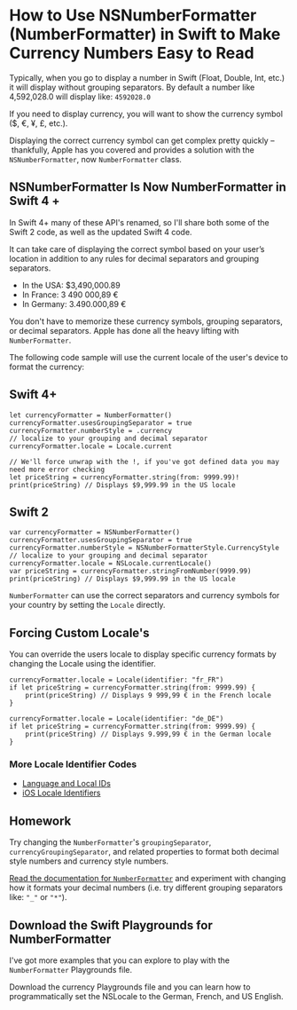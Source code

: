 # How to Use NSNumberFormatter (NumberFormatter) in Swift to Make Currency Numbers Easy to Read #

Typically, when you go to display a number in Swift (Float, Double, Int, etc.) it will display without grouping separators. By default a number like 4,592,028.0 will display like: `4592028.0`

If you need to display currency, you will want to show the currency symbol ($, €, ¥, £, etc.).

Displaying the correct currency symbol can get complex pretty quickly – thankfully, Apple has you covered and provides a solution with the `NSNumberFormatter`, now `NumberFormatter` class. 

## NSNumberFormatter Is Now NumberFormatter in Swift 4 + ##

In Swift 4+ many of these API's renamed, so I'll share both some of the Swift 2 code, as well as the updated Swift 4 code.

It can take care of displaying the correct symbol based on your user’s location in addition to any rules for decimal separators and grouping separators.

* In the USA: $3,490,000.89
* In France: 3 490 000,89 €
* In Germany: 3.490.000,89 €

You don't have to memorize these currency symbols, grouping separators, or decimal separators. Apple has done all the heavy lifting with `NumberFormatter`.

The following code sample will use the current locale of the user's device to format the currency:

## Swift 4+

	let currencyFormatter = NumberFormatter()
	currencyFormatter.usesGroupingSeparator = true
	currencyFormatter.numberStyle = .currency
	// localize to your grouping and decimal separator
	currencyFormatter.locale = Locale.current
	
	// We'll force unwrap with the !, if you've got defined data you may need more error checking
	let priceString = currencyFormatter.string(from: 9999.99)!
	print(priceString) // Displays $9,999.99 in the US locale

## Swift 2

	var currencyFormatter = NSNumberFormatter()
	currencyFormatter.usesGroupingSeparator = true
	currencyFormatter.numberStyle = NSNumberFormatterStyle.CurrencyStyle 
	// localize to your grouping and decimal separator
	currencyFormatter.locale = NSLocale.currentLocale()
	var priceString = currencyFormatter.stringFromNumber(9999.99)
	print(priceString) // Displays $9,999.99 in the US locale


`NumberFormatter` can use the correct separators and currency symbols for your country by setting the `Locale` directly.

## Forcing Custom Locale's ##

You can override the users locale to display specific currency formats by changing the Locale using the identifier. 

	currencyFormatter.locale = Locale(identifier: "fr_FR")
	if let priceString = currencyFormatter.string(from: 9999.99) {
	    print(priceString) // Displays 9 999,99 € in the French locale
	}
	
	currencyFormatter.locale = Locale(identifier: "de_DE")
	if let priceString = currencyFormatter.string(from: 9999.99) {
	    print(priceString) // Displays 9.999,99 € in the German locale
	}

### More Locale Identifier Codes ###

* [Language and Local IDs](https://developer.apple.com/library/content/documentation/MacOSX/Conceptual/BPInternational/LanguageandLocaleIDs/LanguageandLocaleIDs.html)
* [iOS Locale Identifiers](https://gist.github.com/jacobbubu/1836273)


## Homework ##

Try changing the `NumberFormatter`'s `groupingSeparator`, `currencyGroupingSeparator`, and related properties to format both decimal style numbers and currency style numbers.



[Read the documentation for `NumberFormatter`](https://developer.apple.com/documentation/foundation/numberformatter) and experiment with changing how it formats your decimal numbers (i.e. try different grouping separators like: `"_"` or `"*"`).

## Download the Swift Playgrounds for NumberFormatter ##

I've got more examples that you can explore to play with the `NumberFormatter` Playgrounds file. 

Download the currency Playgrounds file and you can learn how to programmatically set the NSLocale to the German, French, and US English.

<script src="https://app.convertkit.com/landing_pages/5573.js"></script>